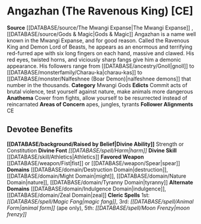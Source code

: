﻿---
ability:
- Strength
- Constitution
ability_boost:
- Strength
- Constitution
alignment: CE
deity:
- '[[DATABASE/deity/Angazhan|Angazhan]]'
deity_category: Mwangi Gods
divine_font: Harm
domain:
- '[[DATABASE/domain/Destruction Domain|Destruction]]'
- '[[DATABASE/domain/Indulgence Domain|Indulgence]]'
- '[[DATABASE/domain/Might Domain|Might]]'
- '[[DATABASE/domain/Nature Domain|Nature]]'
- '[[DATABASE/domain/Tyranny Domain|Tyranny]]'
- '[[DATABASE/domain/Zeal Domain|Zeal]]'
favored_weapon: '[[DATABASE/weapon/Fist|Fist]] or [[DATABASE/weapon/Spear|Spear]]'
follower_alignment:
- CE
id: '72'
name: Angazhan
rarity: Common
rus_type_level: null
skill:
- '[[DATABASE/skill/Athletics|Athletics]]'
source: '[[DATABASE/source/The Mwangi Expanse|The Mwangi Expanse]]'
trait: null
type: Deity

---
# Angazhan (The Ravenous King) [CE]

**Source** [[DATABASE/source/The Mwangi Expanse|The Mwangi Expanse]] , [[DATABASE/source/Gods & Magic|Gods & Magic]] 
Angazhan is a name well known in the Mwangi Expanse, and for good reason. Called the Ravenous King and Demon Lord of Beasts, he appears as an enormous and terrifying red-furred ape with six long fingers on each hand, massive and clawed. His red eyes, twisted horns, and viciously sharp fangs give him a demonic appearance. His followers range from [[DATABASE/ancestry/Gnoll|gnoll]] to [[DATABASE/monsterfamily/Charau-ka|charau-kas]] to [[DATABASE/monster/Nalfeshnee (Boar Demon)|nalfeshnee demons]] that number in the thousands.
**Category** Mwangi Gods
**Edicts** Commit acts of brutal violence, test yourself against nature, make animals more dangerous
**Anathema** Cower from fights, allow yourself to be resurrected instead of reincarnated
**Areas of Concern** apes, jungles, tyrants
**Follower Alignments** CE

## Devotee Benefits

**[[DATABASE/background/Raised by Belief|Divine Ability]]** Strength or Constitution
**Divine Font** _[[DATABASE/spell/Harm|harm]]_
**Divine Skill** [[DATABASE/skill/Athletics|Athletics]]
**Favored Weapon** [[DATABASE/weapon/Fist|fist]] or [[DATABASE/weapon/Spear|spear]]
**Domains** [[DATABASE/domain/Destruction Domain|destruction]], [[DATABASE/domain/Might Domain|might]], [[DATABASE/domain/Nature Domain|nature]], [[DATABASE/domain/Tyranny Domain|tyranny]]
**Alternate Domains** [[DATABASE/domain/Indulgence Domain|indulgence]], [[DATABASE/domain/Zeal Domain|zeal]]
**Cleric Spells** 1st: _[[DATABASE/spell/Magic Fang|magic fang]]_, 3rd: _[[DATABASE/spell/Animal Form|animal form]]_ (ape only), 5th: _[[DATABASE/spell/Moon Frenzy|moon frenzy]]_